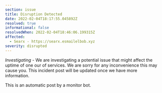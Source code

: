 ```yaml
---
section: issue
title: Disruption Detected
date: 2022-02-04T18:17:55.045892Z
resolved: true
informational: false
resolvedWhen: 2022-02-04T18:46:06.199315Z
affected:
  - Searx - https://searx.esmailelbob.xyz
severity: disrupted
---
```

*Investigating* - We are investigating a potential issue that might affect the uptime of one our of services. We are sorry for any inconvenience this may cause you. This incident post will be updated once we have more information.

This is an automatic post by a monitor bot.
        